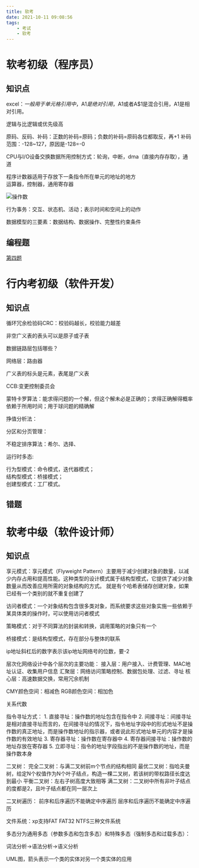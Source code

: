 ```yaml
---
title: 软考
date: 2021-10-11 09:08:56
tags:
    - 考试
    - 软考
---
```


# 软考初级（程序员）

## 知识点

excel：$一般用于单元格引用中，$A$1是绝对引用，$A1或者A$1是混合引用，A1是相对引用。

逻辑与比逻辑或优先级高

原码、反码、补码：正数的补码=原码；负数的补码=原码各位都取反，再+1
补码范围：-128~127，原因是-128=-0

CPU与I/O设备交换数据所用控制方式：轮询，中断，dma（直接内存存取），通道  

程序计数器适用于存放下一条指令所在单元的地址的地方  
运算器，控制器，通用寄存器  

![操作数](./操作数的地址放在寄存器中的方式.PNG)

行为事务：交互、状态机、活动；表示时间和空间上的动作

数据模型的三要素：数据结构、数据操作、完整性约束条件

## 编程题

[第四题](软考\2019later_4.cpp)

# 行内考初级（软件开发）

## 知识点

循环冗余检验码CRC：校验码越长，校验能力越差

非空广义表的表头可以是原子或子表

数据链路层包括哪些？

网络层：路由器

广义表的标头是元素，表尾是广义表

CCB:变更控制委员会

蒙特卡罗算法：能求得问题的一个解，但这个解未必是正确的；求得正确解得概率依赖于所用时间；用于球问题的精确解

挣值分析法：

分区和分页管理：

不稳定排序算法：希尔、选择、

运行时多态:

行为型模式：命令模式，迭代器模式；  
结构型模式：桥接模式；  
创建型模式：工厂模式。

## 错题

# 软考中级（软件设计师）

## 知识点

享元模式：享元模式（Flyweight Pattern）主要用于减少创建对象的数量，以减少内存占用和提高性能。这种类型的设计模式属于结构型模式，它提供了减少对象数量从而改善应用所需的对象结构的方式。
就是有个哈希表储存创建对象，如果已经有一个类别的就不重复创建了  

访问者模式：一个对象结构包含很多类对象，而系统要求这些对象实施一些依赖于某具体类的操作时，可以使用访问者模式

策略模式：对于不同算法的封装和转换，调用策略的对象只有一个

桥接模式：是结构型模式，存在部分与整体的联系

ip地址斜杠后的数字表示该ip地址网络号的位数，要-2

层次化网络设计中各个层次的主要功能：
    接入层：用户接入、计费管理、MAC地址认证、收集用户信息
    汇聚层：网络访问策略控制、数据包处理、过滤、寻址
    核心层：高速数据交换，常用冗余机制

CMY颜色空间：相减色
RGB颜色空间：相加色

关系代数

指令寻址方式：
    1. 直接寻址：操作数的地址包含在指令中
    2. 间接寻址：间接寻址是相对直接寻址而言的，在间接寻址的情况下，指令地址字段中的形式地址不是操作数的真正地址，而是操作数地址的指示器，或者说此形式地址单元的内容才是操作数的有效地址
    3. 寄存器寻址：操作数在寄存器中
    4. 寄存器间接寻址：操作数的地址存放在寄存器
    5. 立即寻址：指令的地址字段指出的不是操作数的地址，而是操作数本身

二叉树：
    完全二叉树：与满二叉树前m个节点的结构相同
    最优二叉树：指哈夫曼树，给定N个权值作为N个叶子结点，构造一棵二叉树，若该树的带权路径长度达到最小
    平衡二叉树：左右子树高度大致相等
    满二叉树：二叉树中所有非叶子结点的度都是2，且叶子结点都在同一层次上

二叉树遍历：
    前序和后序遍历不能确定中序遍历
    层序和后序遍历不能确定中序遍历

文件系统：xp支持FAT FAT32 NTFS三种文件系统

多态分为通用多态（参数多态和包含多态）和特殊多态（强制多态和过载多态）：

词法分析->语法分析->语义分析

UML图，箭头表示一个类的实体对另一个类实体的应用